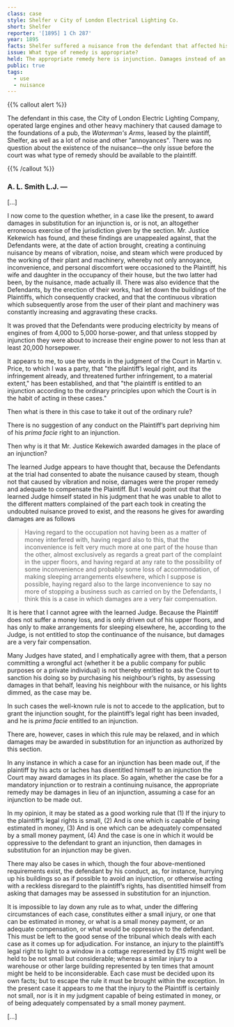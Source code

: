 ```yaml
---
class: case
style: Shelfer v City of London Electrical Lighting Co.
short: Shelfer
reporter: '[1895] 1 Ch 287'
year: 1895
facts: Shelfer suffered a nuisance from the defendant that affected his property. 
issue: What type of remedy is appropriate?
held: The appropriate remedy here is injunction. Damages instead of an injunction for nuisance are only appropriate where the injury is small, able to be quantified and adequately compensated with money, and an injunction would be oppressive to the defendant.
public: true
tags:
  - use
  - nuisance
---
```



{{% callout alert %}}

The defendant in this case, the City of London Electric Lighting Company, operated large engines and other heavy machinery that caused damage to the foundations of a pub, the *Waterman's Arms*, leased by the plaintiff, Shelfer, as well as a lot of noise and other "annoyances". There was no question about the existence of the nuisance—the only issue before the court was what type of remedy should be available to the plaintiff.

{{% /callout %}}

### A. L. Smith L.J. — 

[...]

I now come to the question whether, in a case like the present, to award damages in substitution for an injunction is, or is not, an altogether erroneous exercise of the jurisdiction given by the section. Mr. Justice Kekewich has found, and these findings are unappealed against, that the Defendants were, at the date of action brought, creating a continuing nuisance by means of vibration, noise, and steam which were produced by the working of their plant and machinery, whereby not only annoyance, inconvenience, and personal discomfort were occasioned to the Plaintiff, his wife and daughter in the occupancy of their house, but the two latter had been, by the nuisance, made actually ill. There was also evidence that the Defendants, by the erection of their works, had let down the buildings of the Plaintiffs, which consequently cracked, and that the continuous vibration which subsequently arose from the user of their plant and machinery was constantly increasing and aggravating these cracks.

It was proved that the Defendants were producing electricity by means of engines of from 4,000 to 5,000 horse-power, and that unless stopped by injunction they were about to increase their engine power to not less than at least 20,000 horsepower.

It appears to me, to use the words in the judgment of the Court in Martin v. Price, to which I was a party, that "the plain­tiff’s legal right, and its infringement already, and threatened further infringement, to a material extent," has been established, and that "the plaintiff is entitled to an injunction according to the ordinary principles upon which the Court is in the habit of acting in these cases."

Then what is there in this case to take it out of the ordinary rule?

There is no suggestion of any conduct on the Plaintiff’s part depriving him of his *prima facie* right to an injunction.

Then why is it that Mr. Justice Kekewich awarded damages in the place of an injunction? 

The learned Judge appears to have thought that, because the Defendants at the trial had consented to abate the nuisance caused by steam, though not that caused by vibration and noise, damages were the proper remedy and adequate to compensate the Plaintiff. But I would point out that the learned Judge himself stated in his judgment that he was unable to allot to the different matters complained of the part each took in creating the undoubted nuisance proved to exist, and the reasons he gives for awarding damages are as follows

> Having regard to the occupation not having been as a matter of money interfered with, having regard also to this, that the inconvenience is felt very much more at one part of the house than the other, almost exclusively as regards a great part of the complaint in the upper floors, and having regard at any rate to the possibility of some inconvenience and probably some loss of accommodation, of making sleeping arrangements elsewhere, which I suppose is possible, haying regard also to the large inconvenience to say no more of stopping a business such as carried on by the Defendants, I think this is a case in which damages are a very fair compensation.

It is here that I cannot agree with the learned Judge. Because the Plaintiff does not suffer a money loss, and is only driven out of his upper floors, and has only to make arrangements for sleeping elsewhere, he, according to the Judge, is not entitled to stop the continuance of the nuisance, but damages are a very fair compensation.

Many Judges have stated, and I emphatically agree with them, that a person committing a wrongful act (whether it be a public company for public purposes or a private individual) is not thereby entitled to ask the Court to sanction his doing so by purchasing his neighbour’s rights, by assessing damages in that behalf, leaving his neighbour with the nuisance, or his lights dimmed, as the case may be.

In such cases the well-known rule is not to accede to the application, but to grant the injunction sought, for the plaintiff’s legal right has been invaded, and he is *prima facie* entitled to an injunction.

There are, however, cases in which this rule may be relaxed, and in which damages may be awarded in substitution for an injunction as authorized by this section.

In any instance in which a case for an injunction has been made out, if the plaintiff by his acts or laches has disentitled himself to an injunction the Court may award damages in its place. So again, whether the case be for a mandatory injunction or to restrain a continuing nuisance, the appropriate remedy may be damages in lieu of an injunction, assuming a case for an injunction to be made out.

In my opinion, it may be stated as a good working rule that (1) If the injury to the plaintiff’s legal rights is small, (2) And is one which is capable of being estimated in money, (3) And is one which can be adequately compensated by a small money payment, (4) And the case is one in which it would be oppressive to the defendant to grant an injunction, then damages in substitution for an injunction may be given.

There may also be cases in which, though the four above-mentioned requirements exist, the defendant by his conduct, as, for instance, hurrying up his buildings so as if possible to avoid an injunction, or otherwise acting with a reckless disregard to the plaintiff’s rights, has disentitled himself from asking that damages may be assessed in substitution for an injunction.

It is impossible to lay down any rule as to what, under the differing circumstances of each case, constitutes either a small injury, or one that can be estimated in money, or what is a small money payment, or an adequate compensation, or what would be oppressive to the defendant. This must be left to the good sense of the tribunal which deals with each case as it comes up for adjudication. For instance, an injury to the plaintiff’s legal right to light to a window in a cottage represented by £15 might well be held to be not small but considerable; whereas a similar injury to a warehouse or other large building represented by ten times that amount might be held to be inconsiderable. Each case must be decided upon its own facts; but to escape the rule it must be brought within the exception. In the present case it appears to me that the injury to the Plaintiff is certainly not small, nor is it in my judgment capable of being estimated in money, or of being adequately compensated by a small money payment.

[…]
